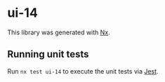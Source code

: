 # ui-14

This library was generated with [Nx](https://nx.dev).

## Running unit tests

Run `nx test ui-14` to execute the unit tests via [Jest](https://jestjs.io).
